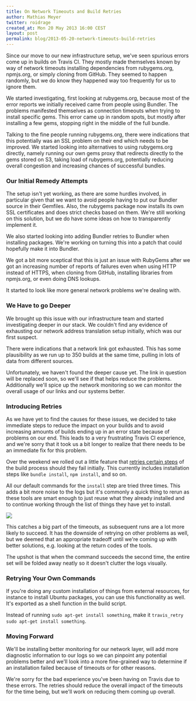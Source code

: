 ```yaml
---
title: On Network Timeouts and Build Retries
author: Mathias Meyer
twitter: roidrage
created_at: Mon 20 May 2013 16:00 CEST
layout: post
permalink: blog/2013-05-20-network-timeouts-build-retries
---
```

Since our move to our new infrastructure setup, we've seen spurious errors come
up in builds on Travis CI. They mostly made themselves known by way of network
timeouts installing dependencies from rubygems.org, npmjs.org, or simply cloning
from GitHub. They seemed to happen randomly, but we do know they happened way
too frequently for us to ignore them.

We started investigating, first looking at rubygems.org, because most of the
error reports we initially received came from people using Bundler. The problems
manifested themselves as connection timeouts when trying to install specific
gems. This error came up in random spots, but mostly after installing a few
gems, stopping right in the middle of the full bundle.

Talking to the fine people running rubygems.org, there were indications that
this potentially was an SSL problem on their end which needs to be improved. We
started looking into alternatives to using rubygems.org directly, namely running
our own gems proxy that redirects directly to the gems stored on S3, taking load
of rubygems.org, potentially reducing overall congestion and increasing chances
of successful bundles.

### Our Initial Remedy Attempts

The setup isn't yet working, as there are some hurdles involved, in particular
given that we want to avoid people having to put our Bundler source in their
Gemfiles. Also, the rubygems package now installs its own SSL certificates and
does strict checks based on them. We're still working on this solution, but we
do have some ideas on how to transparently implement it.

We also started looking into adding Bundler retries to Bundler when installing
packages. We're working on turning this into a patch that could hopefully make
it into Bundler.

We got a bit more sceptical that this is just an issue with RubyGems after we
got an increasing number of reports of failures even when using HTTP instead of
HTTPS, when cloning from GitHub, installing libraries from npmjs.org, or even
doing DNS lookups.

It started to look like more general network problems we're dealing with. 

### We Have to go Deeper

We brought up this issue with our infrastructure team and started investigating
deeper in our stack. We couldn't find any evidence of exhausting our network address
translation setup initially, which was our first suspect.

There were indications that a network link got exhausted. This has some
plausibility as we run up to 350 builds at the same time, pulling in lots of
data from different sources.

Unfortunately, we haven't found the deeper cause yet. The link in question will
be replaced soon, so we'll see if that helps reduce the problems. Additionally
we'll spice up the network monitoring so we can monitor the overall usage
of our links and our systems better.

### Introducing Retries

As we have yet to find the causes for these issues, we decided to take immediate
steps to reduce the impact on your builds and to avoid increasing amounts of
builds ending up in an error state because of problems on our end. This leads to
a very frustrating Travis CI experience, and we're sorry that it took us a bit
longer to realize that there needs to be an immediate fix for this problem.

Over the weekend we rolled out a little feature that [retries certain
steps](https://github.com/travis-ci/travis-build/pull/104) of
the build process should they fail initially. This currently includes
installation steps like `bundle install`, `npm install`, and so on.

All our default commands for the `install` step are tried three times. This adds
a bit more noise to the logs but it's commonly a quick thing to rerun as these
tools are smart enough to just reuse what they already installed and to continue
working through the list of things they have yet to install.

![](http://s3itch.paperplanes.de/bundler_retries_20130520_160526.jpg)

This catches a big part of the timeouts, as subsequent runs are a lot more
likely to succeed. It has the downside of retrying on other problems as well,
but we deemed that an appropriate tradeoff until we're coming up with better
solutions, e.g. looking at the return codes of the tools.

The upshot is that when the command succeeds the second time, the entire set
will be folded away neatly so it doesn't clutter the logs visually.

### Retrying Your Own Commands

If you're doing any custom installation of things from external resources, for
instance to install Ubuntu packages, you can use this functionality as well.
It's exported as a shell function in the build script.

Instead of running `sudo apt-get install something`, make it `travis_retry sudo
apt-get install something`.

### Moving Forward

We'll be installing better monitoring for our network layer, will add more
diagnostic information to our logs so we can pinpoint any potential problems
better and we'll look into a more fine-grained way to determine if an
installation failed because of timeouts or for other reasons.

We're sorry for the bad experience you've been having on Travis due to these
errors. The retries should reduce the overall impact of the timeouts for the
time being, but we'll work on reducing them coming up overall.
